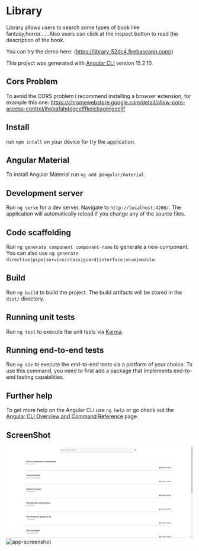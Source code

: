# Library

Library allows users to search some types of book like fantasy,horror......Also users can click at the inspect button to read the description of the book.

You can try the demo here: (https://library-52dc4.firebaseapp.com/)

This project was generated with [Angular CLI](https://github.com/angular/angular-cli) version 15.2.10.

## Cors Problem

To avoid the CORS problem i recommend installing a browser extension, for example this one: https://chromewebstore.google.com/detail/allow-cors-access-control/lhobafahddgcelffkeicbaginigeejlf

## Install

run `npm intall` on your device for try the application.

## Angular Material

To install Angular Material run `ng add @angular/material`.

## Development server

Run `ng serve` for a dev server. Navigate to `http://localhost:4200/`. The application will automatically reload if you change any of the source files.

## Code scaffolding

Run `ng generate component component-name` to generate a new component. You can also use `ng generate directive|pipe|service|class|guard|interface|enum|module`.

## Build

Run `ng build` to build the project. The build artifacts will be stored in the `dist/` directory.

## Running unit tests

Run `ng test` to execute the unit tests via [Karma](https://karma-runner.github.io).

## Running end-to-end tests

Run `ng e2e` to execute the end-to-end tests via a platform of your choice. To use this command, you need to first add a package that implements end-to-end testing capabilities.

## Further help

To get more help on the Angular CLI use `ng help` or go check out the [Angular CLI Overview and Command Reference](https://angular.io/cli) page.

## ScreenShot

![app-screenshot](/src/assets/Screenshot%20app1.png)
![app-screenshot](/src/assets/Screenshot%20app2.png.png)
